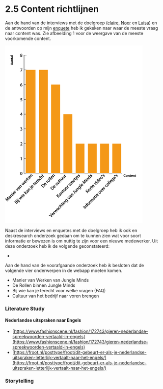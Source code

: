 # 2.5 Content richtlijnen

Aan de hand van de interviews met de doelgroep \([claire](../onderzoek-methodes/interviews/6.1.4-team-designer-claire.md), [Noor](../onderzoek-methodes/interviews/6.1.5-visual-designer-noor.md) en [Luisa](../onderzoek-methodes/interviews/6.1.6-frontend-developer-luisa.md)\) en de antwoorden op mijn [enquete](../onderzoek-methodes/surveys/survey-working-at-jungle-minds.md) heb ik gekeken naar waar de meeste vraag naar content was. Zie afbeelding 1 voor de weergave van de meeste voorkomende content.

![Afbeelding 12: Visuele weergave van de meeste voorkomende vraag naar content.](../.gitbook/assets/tabellen-project-01.png)

Naast de interviews en enquetes met de doelgroep heb ik ook en deskresearch onderzoek gedaan om te kunnen zien wat voor soort informatie er bewezen is om nuttig te zijn voor een nieuwe medewerker. Uit deze onderzoek heb ik de volgende geconstateerd:

* 


Aan de hand van de voorafgaande onderzoek heb ik besloten dat de volgende vier onderwerpen in de webapp moeten komen. 

* Manier van Werken van Jungle Minds
* De Rollen binnen Jungle Minds
* Bij wie kan je terecht voor welke vragen \(FAQ\)
* Cultuur van het bedrijf naar voren brengen

### 

### Literature Study

#### Nederlandse uitspraken naar Engels

* [https://www.fashionscene.nl/fashion/172743/gieren-nederlandse-spreekwoorden-vertaald-in-engels](https://www.fashionscene.nl/fashion/172743/gieren-nederlandse-spreekwoorden-vertaald-in-engels)
* [https://froot.nl/posttype/froot/dit-gebeurt-er-als-je-nederlandse-uitspraken-letterlijk-vertaalt-naar-het-engels/](https://froot.nl/posttype/froot/dit-gebeurt-er-als-je-nederlandse-uitspraken-letterlijk-vertaalt-naar-het-engels/)



### Storytelling


